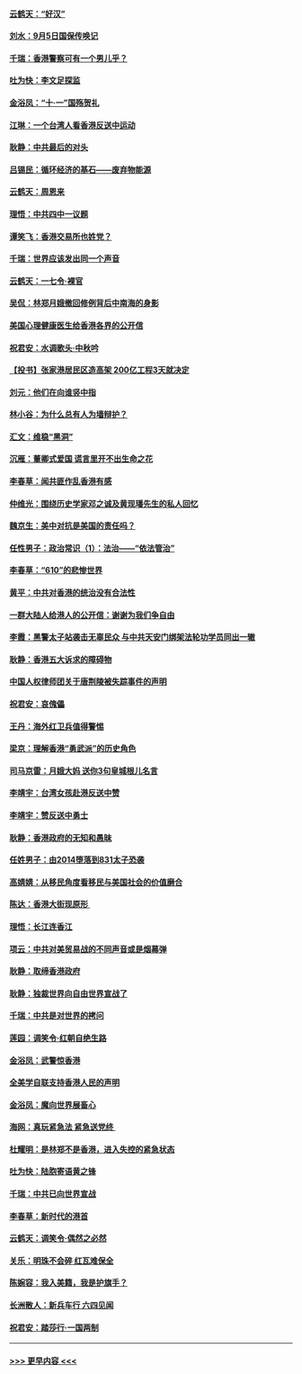 #### [云鹤天：“好汉”](../pages/nsc993/n11513536.md?t=09110933) 
#### [刘水：9月5日国保传唤记](../pages/nsc993/n11513460.md?t=09110933) 
#### [千瑞：香港警察可有一个男儿乎？](../pages/nsc993/n11513109.md?t=09110933) 
#### [吐为快：李文足探监](../pages/nsc993/n11509622.md?t=09110933) 
#### [金浴凤：“十‧一”国殇贺礼](../pages/nsc993/n11509593.md?t=09110933) 
#### [江琳：一个台湾人看香港反送中运动](../pages/nsc993/n11509211.md?t=09110933) 
#### [耿静：中共最后的对头](../pages/nsc993/n11508308.md?t=09110933) 
#### [吕锡民：循环经济的基石——废弃物能源](../pages/nsc993/n11508212.md?t=09110933) 
#### [云鹤天：周恩来](../pages/nsc993/n11508055.md?t=09110933) 
#### [理悟：中共四中一议题](../pages/nsc993/n11507782.md?t=09110933) 
#### [谭笑飞：香港交易所也姓党？](../pages/nsc993/n11507753.md?t=09110933) 
#### [千瑞：世界应该发出同一个声音](../pages/nsc993/n11507290.md?t=09110933) 
#### [云鹤天：一七令‧裸官](../pages/nsc993/n11507177.md?t=09110933) 
#### [吴侃：林郑月娥撤回修例背后中南海的身影](../pages/nsc993/n11506876.md?t=09110933) 
#### [美国心理健康医生给香港各界的公开信](../pages/nsc993/n11506809.md?t=09110933) 
#### [祝君安：水调歌头‧中秋吟](../pages/nsc993/n11506758.md?t=09110933) 
#### [【投书】张家港居民区造高架 200亿工程3天就决定](../pages/nsc993/n11506682.md?t=09110933) 
#### [刘元：他们在向谁竖中指](../pages/nsc993/n11505384.md?t=09110933) 
#### [林小谷：为什么总有人为墙辩护？](../pages/nsc993/n11505226.md?t=09110933) 
#### [汇文：维稳“黑洞”](../pages/nsc993/n11504347.md?t=09110933) 
#### [沉雁：董卿式爱国 谎言里开不出生命之花](../pages/nsc993/n11503215.md?t=09110933) 
#### [李春草：闻共匪作乱香港有感](../pages/nsc993/n11503072.md?t=09110933) 
#### [仲维光：围绕历史学家邓之诚及黄现璠先生的私人回忆](../pages/nsc993/n11501330.md?t=09110933) 
#### [魏京生：美中对抗是美国的责任吗？](../pages/nsc993/n11500723.md?t=09110933) 
#### [任性男子：政治常识（1）：法治——“依法管治”](../pages/nsc993/n11500791.md?t=09110933) 
#### [李春草：“610”的悲惨世界](../pages/nsc993/n11501141.md?t=09110933) 
#### [黄平：中共对香港的统治没有合法性](../pages/nsc993/n11499473.md?t=09110933) 
#### [一群大陆人给港人的公开信：谢谢为我们争自由](../pages/nsc993/n11500402.md?t=09110933) 
#### [李霞：黑警太子站袭击无辜民众 与中共天安门绑架法轮功学员同出一辙](../pages/nsc993/n11499805.md?t=09110933) 
#### [耿静：香港五大诉求的障碍物](../pages/nsc993/n11497578.md?t=09110933) 
#### [中国人权律师团关于唐荆陵被失踪事件的声明](../pages/nsc993/n11500014.md?t=09110933) 
#### [祝君安：哀傀儡](../pages/nsc993/n11499776.md?t=09110933) 
#### [王丹：海外红卫兵值得警惕](../pages/nsc993/n11498138.md?t=09110933) 
#### [梁京：理解香港“勇武派”的历史角色](../pages/nsc993/n11498006.md?t=09110933) 
#### [司马京雷：月娥大妈  送你3句皇城根儿名言](../pages/nsc993/n11497885.md?t=09110933) 
#### [李靖宇：台湾女孩赴港反送中赞](../pages/nsc993/n11497721.md?t=09110933) 
#### [李靖宇：赞反送中勇士](../pages/nsc993/n11497452.md?t=09110933) 
#### [耿静：香港政府的无知和愚昧](../pages/nsc993/n11494238.md?t=09110933) 
#### [任姓男子：由2014堕落到831太子恐袭](../pages/nsc993/n11496683.md?t=09110933) 
#### [高婧婧：从移民角度看移民与美国社会的价值磨合](../pages/nsc993/n11495757.md?t=09110933) 
#### [陈达：香港大街现原形 ](../pages/nsc993/n11495441.md?t=09110933) 
#### [理悟：长江连香江](../pages/nsc993/n11495377.md?t=09110933) 
#### [项云：中共对美贸易战的不同声音或是烟幕弹](../pages/nsc993/n11494929.md?t=09110933) 
#### [耿静：取缔香港政府](../pages/nsc993/n11494218.md?t=09110933) 
#### [耿静：独裁世界向自由世界宣战了](../pages/nsc993/n11494190.md?t=09110933) 
#### [千瑞：中共是对世界的拷问](../pages/nsc993/n11493021.md?t=09110933) 
#### [莲园：调笑令‧红朝自绝生路](../pages/nsc993/n11493011.md?t=09110933) 
#### [金浴凤：武警惊香港](../pages/nsc993/n11492994.md?t=09110933) 
#### [全美学自联支持香港人民的声明](../pages/nsc993/n11492630.md?t=09110933) 
#### [金浴凤：魔向世界展畜心](../pages/nsc993/n11492599.md?t=09110933) 
#### [海网：真玩紧急法 紧急送党终 ](../pages/nsc993/n11492535.md?t=09110933) 
#### [杜耀明：是林郑不是香港，进入失控的紧急状态](../pages/nsc993/n11491420.md?t=09110933) 
#### [吐为快：陆胞寄语黄之锋](../pages/nsc993/n11491117.md?t=09110933) 
#### [千瑞：中共已向世界宣战](../pages/nsc993/n11490123.md?t=09110933) 
#### [李春草：新时代的港首](../pages/nsc993/n11489864.md?t=09110933) 
#### [云鹤天：调笑令·偶然之必然](../pages/nsc993/n11489701.md?t=09110933) 
#### [关乐：明珠不会碎 红瓦难保全](../pages/nsc993/n11489647.md?t=09110933) 
#### [陈婉容：我入美籍，我是护旗手？](../pages/nsc993/n11487908.md?t=09110933) 
#### [长洲散人：新兵车行 六四见闻](../pages/nsc993/n11487729.md?t=09110933) 
#### [祝君安：踏莎行‧一国两制](../pages/nsc993/n11487699.md?t=09110933) 

----
#### [ >>> 更早内容 <<< ](../indexes/nsc993-earlier.md)
